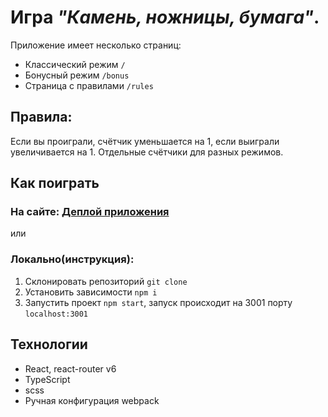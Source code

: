 # Игра _"Камень, ножницы, бумага"_.

Приложение имеет несколько страниц:
- Классический режим `/`
- Бонусный режим `/bonus`
- Страница с правилами `/rules`

## Правила:
Если вы проиграли, счётчик уменьшается на 1, если выиграли увеличивается на 1.
Отдельные счётчики для разных режимов. 

## Как поиграть

### На сайте: [Деплой приложения](https://d4ness.github.io/react-rps/)
или
### Локально(инструкция):
1. Склонировать репозиторий `git clone`
2. Установить зависимости `npm i`
3. Запустить проект `npm start`, запуск происходит на 3001 порту `localhost:3001`

## Технологии
- React, react-router v6
- TypeScript
- scss
- Ручная конфигурация webpack
